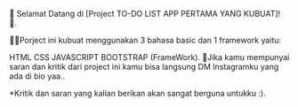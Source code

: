 🎉 Selamat Datang di [Project TO-DO LIST APP PERTAMA YANG KUBUAT]! 🎉.

✍🏻Porject ini kubuat menggunakan 3 bahasa basic dan 1 framework yaitu:

HTML
CSS
JAVASCRIPT
BOOTSTRAP (FrameWork).
💌Jika kamu mempunyai saran dan kritik dari project ini kamu bisa langsung DM Instagramku yang ada di bio yaa..

\*Kritik dan saran yang kalian berikan akan sangat berguna untukku :).
